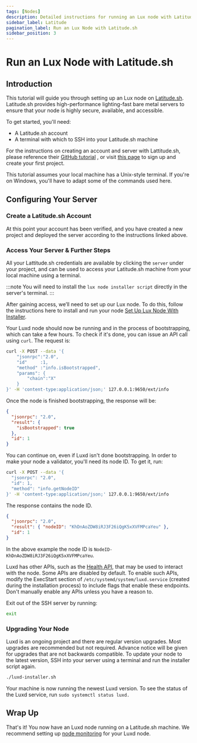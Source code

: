 ```yaml
---
tags: [Nodes]
description: Detailed instructions for running an Lux node with Latitude.sh
sidebar_label: Latitude
pagination_label: Run an Lux Node with Latitude.sh
sidebar_position: 3
---
```


# Run an Lux Node with Latitude.sh

## Introduction

This tutorial will guide you through setting up an Lux node on [Latitude.sh](https://latitude.sh).
Latitude.sh provides high-performance lighting-fast bare metal servers to ensure that your node is highly
secure, available, and accessible.

To get started, you'll need:

- A Latitude.sh account
- A terminal with which to SSH into your Latitude.sh machine

For the instructions on creating an account and server with Lattitude.sh, please reference their
[GitHub tutorial](https://github.com/NottherealIllest/Latitude.sh-post/blob/main/avalanhe/lux-copy.md)
, or visit [this page](https://www.latitude.sh/dashboard/signup) to sign up and create your first project.

This tutorial assumes your local machine has a Unix-style terminal. If you're on Windows, you'll have
to adapt some of the commands used here.

## Configuring Your Server

### Create a Latitude.sh Account

At this point your account has been verified, and you have created a new project and deployed the
server according to the instructions linked above.

### Access Your Server & Further Steps

All your Lattitude.sh credentials are available by clicking the `server` under your project, and can
be used to access your Latitude.sh machine from your local machine using a terminal.

:::note
You will need to install the `lux node installer script` directly in the server's terminal.
:::

After gaining access, we’ll need to set up our Lux node. To do this, follow
the instructions here to install and run your node
[Set Up Lux Node With Installer](/nodes/run/with-installer/installing-luxd.md).

Your Luxd node should now be running and in the process of bootstrapping, which can take a few
hours. To check if it's done, you can issue an API call using `curl`.
The request is:

```sh
curl -X POST --data '{
    "jsonrpc":"2.0",
    "id"     :1,
    "method" :"info.isBootstrapped",
    "params": {
        "chain":"X"
    }
}' -H 'content-type:application/json;' 127.0.0.1:9650/ext/info
```

Once the node is finished bootstrapping, the response will be:

```json
{
  "jsonrpc": "2.0",
  "result": {
    "isBootstrapped": true
  },
  "id": 1
}
```

You can continue on, even if Luxd isn't done bootstrapping.
In order to make your node a validator, you'll need its node ID. To get it, run:

```sh
curl -X POST --data '{
  "jsonrpc": "2.0",
  "id": 1,
  "method": "info.getNodeID"
}' -H 'content-type:application/json;' 127.0.0.1:9650/ext/info
```

The response contains the node ID.

```json
{
  "jsonrpc": "2.0",
  "result": { "nodeID": "KhDnAoZDW8iRJ3F26iQgK5xXVFMPcaYeu" },
  "id": 1
}
```

In the above example the node ID is `NodeID-KhDnAoZDW8iRJ3F26iQgK5xXVFMPcaYeu`.

Luxd has other APIs, such as the [Health API](https://docs.lux.network/apis/luxd/apis/health),
that may be used to interact with the node. Some APIs are disabled by default. To enable such APIs,
modify the ExecStart section of `/etc/systemd/system/luxd.service` (created during the
installation process) to include flags that enable these endpoints. Don't manually enable any APIs
unless you have a reason to.

Exit out of the SSH server by running:

```sh
exit
```

### Upgrading Your Node

Luxd is an ongoing project and there are regular version upgrades. Most upgrades are
recommended but not required. Advance notice will be given for upgrades that are not backwards
compatible. To update your node to the latest version, SSH into your server using a terminal and
run the installer script again.

```sh
./luxd-installer.sh
```

Your machine is now running the newest Luxd version. To see the status of the Luxd service,
run `sudo systemctl status luxd.`

## Wrap Up

That's it! You now have an Luxd node running on a Latitude.sh machine. We recommend setting up
[node monitoring](https://docs.lux.network/nodes/maintain/setting-up-node-monitoring) for your
Luxd node.
